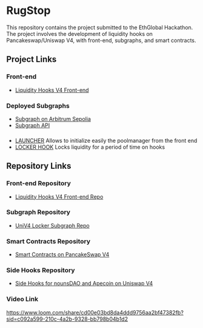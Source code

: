 # RugStop

This repository contains the project submitted to the EthGlobal Hackathon. The project involves the development of liquidity hooks on Pancakeswap/Uniswap V4, with front-end, subgraphs, and smart contracts.

## Project Links

### Front-end
- [Liquidity Hooks V4 Front-end](https://liquidity-hooks-v4-frontend.vercel.app)

### Deployed Subgraphs
- [Subgraph on Arbitrum Sepolia](https://testnet.thegraph.com/explorer/subgraphs/E2Q4FzdP9VmbWa7etg4JNmCviywKDZUP3LN1V7txcGww?view=Query&chain=arbitrum-sepolia)
- [Subgraph API](https://api.studio.thegraph.com/query/64359/univ4-locker/version/latest)

###
- [LAUNCHER](https://testnet.bscscan.com/address/0x9206a06620Cd141c546B454a5B0e53b0152aA41e)
Allows to initialize easily the poolmanager from the front end
- [LOCKER HOOK](https://testnet.bscscan.com/address/0x74980ccF8f43C772dD89B824561f8803eC4A4960)
Locks liquidity for a period of time on hooks


## Repository Links

### Front-end Repository
- [Liquidity Hooks V4 Front-end Repo](https://github.com/alex-unicrypt/liquidity-hooks-v4-frontend)

### Subgraph Repository
- [UniV4 Locker Subgraph Repo](https://github.com/BlockchainHackathons/uniV4-locker-subgraph)

### Smart Contracts Repository
- [Smart Contracts on PancakeSwap V4](https://github.com/BlockchainHackathons/V4---LockerHook)

### Side Hooks Repository
- [Side Hooks for nounsDAO and Apecoin on Uniswap V4](https://github.com/pierrot498/hooks)

### Video Link
https://www.loom.com/share/cd00e03bd8da4ddd9756aa2bf47382fb?sid=c092a599-210c-4a2b-9328-bb798b04b1d2
